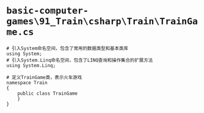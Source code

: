 # `basic-computer-games\91_Train\csharp\Train\TrainGame.cs`

```
# 引入System命名空间，包含了常用的数据类型和基本类库
using System;
# 引入System.Linq命名空间，包含了LINQ查询和操作集合的扩展方法
using System.Linq;

# 定义TrainGame类，表示火车游戏
namespace Train
{
    public class TrainGame
    }
}
```